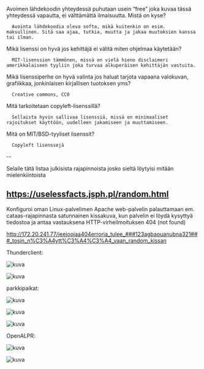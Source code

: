 
   Avoimen lähdekoodin yhteydessä puhutaan usein “free” joka kuvaa tässä yhteydessä vapautta, ei välttämättä ilmaisuutta. Mistä on kyse?
    
      Avointa lähdekoodia oleva softa, mikä kuitenkin on esim. maksullinen. Sitä saa ajaa, tutkia, muutta ja jakaa muutoksien kanssa tai ilman.
    
   Mikä lisenssi on hyvä jos kehittäjä ei välitä miten ohjelmaa käytetään?
    
      MIT-lisenssion tämmönen, missä on vielä hieno disclaimeri amerikkalaiseen tyyliin joka turvaa alkuperäisen kehittäjän vastuita.
    
   Mikä lisenssiperhe on hyvä valinta jos haluat tarjota vapaana valokuvan, grafiikkaa, jonkinlaisen kirjallisen tuotoksen yms?
    
      Creative commons, CC0 
    
   Mitä tarkoitetaan copyleft-lisenssillä?
    
      Sellaista hyvin sallivaa lisenssiä, missä on minimaaliset rajoitukset käyttöön, uudelleen jakamiseen ja muuttamiseen.
    
   Mitä on MIT/BSD-tyyliset lisenssit?
    
      Copyleft lisenssejä
--

  Selaile tätä listaa julkisista rajapinnoista josko sieltä löytyisi mitään mielenkiintoista

   https://uselessfacts.jsph.pl/random.html
--

  Konfiguroi oman Linux-palvelimen Apache web-palvelin palauttamaan em. cataas-rajapinnasta satunnainen kissakuva,
  kun palvelin ei löydä kysyttyä tiedostoa ja antaa vastauksena HTTP-virheilmoituksen 404 (not found)
  
   http://172.20.241.77/jeejoojaa404erroria_tulee_###123agbaouanubna321###_tosin_n%C3%A4ytt%C3%A4%C3%A4_vaan_random_kissan
      
  Thunderclient:
  
   ![kuva](https://user-images.githubusercontent.com/117070282/206853542-dac3d2f4-0b5c-46c5-80a7-5ef66bacfbf0.png)
   
   ![kuva](https://user-images.githubusercontent.com/117070282/206853728-f956e858-2391-46e4-9589-57a2c04ef328.png)
   
   parkkipaikat:
   
   ![kuva](https://user-images.githubusercontent.com/117070282/206853999-e7ff234c-d93a-4e43-900b-e9f6854c72f8.png)
   
   ![kuva](https://user-images.githubusercontent.com/117070282/206854211-80dd34a7-5490-44bc-883f-4d48ef77f093.png)
   
   ![kuva](https://user-images.githubusercontent.com/117070282/206854295-b62dd9a2-0988-40f0-8693-ed10eed03ea4.png)

OpenALPR:

![kuva](https://user-images.githubusercontent.com/117070282/206855202-5ac57df3-98fc-43d6-8858-47d18b1329c7.png)

![kuva](https://user-images.githubusercontent.com/117070282/206855278-57a0cd38-7c5d-4eda-b2a2-8f40ac24883d.png)




